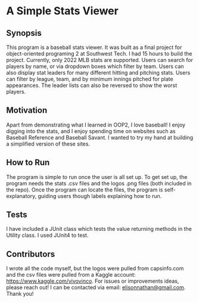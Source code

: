 
# A Simple Stats Viewer

## Synopsis
This program is a baseball stats viewer. It was built as a final project for object-oriented programing 2 at Southwest Tech. I had 15 hours to build the project. 
Currently, only 2022 MLB stats are supported. Users can search for players by name, or via dropdown boxes which filter by team. Users can also display stat leaders for many different hitting and pitching stats. Users can filter by league, team, and by minimum innings pitched for plate appearances. The leader lists can also be reversed to show the worst players.

## Motivation
Apart from demonstrating what I learned in OOP2, I love baseball! I enjoy digging into the stats, and I enjoy spending time on websites such as Baseball Reference and Baseball Savant. I wanted to try my hand at building a simplified version of these sites.

## How to Run
The program is simple to run once the user is all set up. To get set up, the program needs the stats .csv files and the logos .png files (both included in the repo). Once the program can locate the files, the program is self-explanatory, guiding users though labels explaining how to run.

## Tests
I have included a JUnit class which tests the value returning methods in the Utility class. I used JUnit4 to test.

## Contributors
I wrote all the code myself, but the logos were pulled from capsinfo.com and the csv files were pulled from a Kaggle account: https://www.kaggle.com/vivovinco. 
For issues or improvements ideas, please reach out! I can be contacted via email: elisonnathan@gmail.com. 
Thank you!

